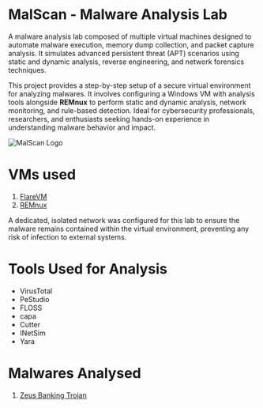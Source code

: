 # MalScan - Malware Analysis Lab
A malware analysis lab composed of multiple virtual machines designed to automate malware execution, memory dump collection, and packet capture analysis. It simulates advanced persistent threat (APT) scenarios using static and dynamic analysis, reverse engineering, and network forensics techniques.

This project provides a step-by-step setup of a secure virtual environment for analyzing malwares. It involves configuring a Windows VM with analysis tools alongside **REMnux** to perform static and dynamic analysis, network monitoring, and rule-based detection. Ideal for cybersecurity professionals, researchers, and enthusiasts seeking hands-on experience in understanding malware behavior and impact.

![MalScan Logo](https://github.com/SMUGLER79/MalScan---Malware-Analysis-Lab/blob/main/MalScan%20Diagram.png)

# VMs used
1. [FlareVM](https://github.com/mandiant/flare-vm)
2. [REMnux](https://docs.remnux.org/install-distro/get-virtual-appliance)

A dedicated, isolated network was configured for this lab to ensure the malware remains contained within the virtual environment, preventing any risk of infection to external systems. 

# Tools Used for Analysis
- VirusTotal
- PeStudio
- FLOSS
- capa
- Cutter
- INetSim
- Yara

# Malwares Analysed
1. [Zeus Banking Trojan]([https://github.com/SMUGLER79/MalScan---Malware-Analysis-Lab/blob/main/Zeus%20Banking%20Trojan.md](https://github.com/SMUGLER79/MalScan---Malware-Analysis-Lab/blob/main/Zeus%20Banking%20Trojan/Zeus%20Banking%20Trojan.md))
